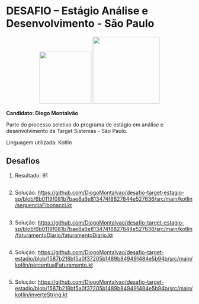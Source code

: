 # DESAFIO – Estágio Análise e Desenvolvimento - São Paulo
<p align="center">
  <img width="140" src="https://github.com/user-attachments/assets/0c3c58d3-44c9-4d22-b24c-fe9e87acf0ce">
  <img width="180" src="https://github.com/user-attachments/assets/a292a77f-0981-4095-9d14-498c41b3c04d">
</p>

**Candidato: Diogo Montalvão**

Parte do processo seletivo do programa de estágio em análise e desenvolvimento da Target Sistemas - São Paulo.

Linguagem utilizada: Kotlin

## Desafios

1) Resultado: 91

##
2) Solução: https://github.com/DiogoMontalvao/desafio-target-estagio-sp/blob/6b0119f081b7bae8a6e813474f8827844e527636/src/main/kotlin/sequenciaFibonacci.kt

##
3) Solução: https://github.com/DiogoMontalvao/desafio-target-estagio-sp/blob/6b0119f081b7bae8a6e813474f8827844e527636/src/main/kotlin/faturamentoDiario/faturamentoDiario.kt

##
4) Solução: https://github.com/DiogoMontalvao/desafio-target-estadio/blob/1587b218bf5a0f37205b1489b849491484e5b94b/src/main/kotlin/percentualFaturamento.kt

##
5) Solução: https://github.com/DiogoMontalvao/desafio-target-estadio/blob/1587b218bf5a0f37205b1489b849491484e5b94b/src/main/kotlin/inverteString.kt
